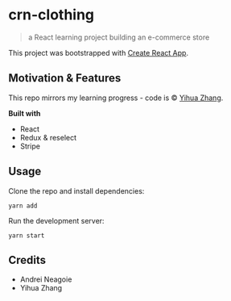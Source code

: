 # crn-clothing
> a React learning project building an e-commerce store

This project was bootstrapped with [Create React App](https://github.com/facebook/create-react-app).

## Motivation & Features

This repo mirrors my learning progress - code is © [Yihua Zhang](https://github.com/ZhangMYihua).

**Built with**  

- React
- Redux & reselect
- Stripe

## Usage

Clone the repo and install dependencies:

```
yarn add
```

Run the development server:
```
yarn start
```

## Credits

- Andrei Neagoie
- Yihua Zhang


